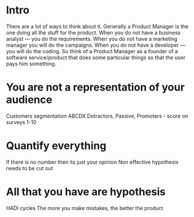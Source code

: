 # Intro
There are a lot of ways to think about it. Generally a Product Manager is the one doing all the stuff for the product. When you do not have a business analyst — you do the requirements. When you do not have a marketing manager you will do the campaigns. When you do not have a developer — you will do the coding. So think of a Product Manager as a founder of a software service/product that does some particular things so that the user pays him something.
# You are not a representation of your audience
Customers segmentation ABCDX
Detractors, Passive, Promoters - score on surveys 1-10
# Quantify everything
If there is no number then its just your opinion
Non effective hypothesis needs to be cut out
# All that you have are hypothesis
HADI cycles
The more you make mistakes, the better the product